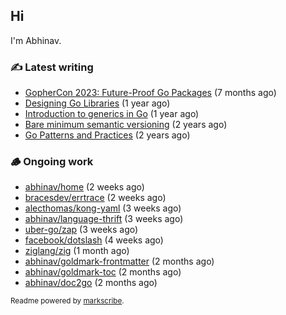 ## Hi

I'm Abhinav.

### ✍️ Latest writing


- [GopherCon 2023: Future-Proof Go Packages](https://abhinavg.net/2023/09/27/future-proof-packages/) (7 months ago)
- [Designing Go Libraries](https://abhinavg.net/2022/12/06/designing-go-libraries/) (1 year ago)
- [Introduction to generics in Go](https://abhinavg.net/2022/11/23/generics-intro/) (1 year ago)
- [Bare minimum semantic versioning](https://abhinavg.net/2022/11/07/semver/) (2 years ago)
- [Go Patterns and Practices](https://abhinavg.net/2022/09/19/go-patterns-and-practices-talk/) (2 years ago)

### 🪵 Ongoing work


- [abhinav/home](https://github.com/abhinav/home) (2 weeks ago)
- [bracesdev/errtrace](https://github.com/bracesdev/errtrace) (2 weeks ago)
- [alecthomas/kong-yaml](https://github.com/alecthomas/kong-yaml) (3 weeks ago)
- [abhinav/language-thrift](https://github.com/abhinav/language-thrift) (3 weeks ago)
- [uber-go/zap](https://github.com/uber-go/zap) (3 weeks ago)
- [facebook/dotslash](https://github.com/facebook/dotslash) (4 weeks ago)
- [ziglang/zig](https://github.com/ziglang/zig) (1 month ago)
- [abhinav/goldmark-frontmatter](https://github.com/abhinav/goldmark-frontmatter) (2 months ago)
- [abhinav/goldmark-toc](https://github.com/abhinav/goldmark-toc) (2 months ago)
- [abhinav/doc2go](https://github.com/abhinav/doc2go) (2 months ago)

<sub>Readme powered by [markscribe](https://github.com/muesli/markscribe).</sub>
